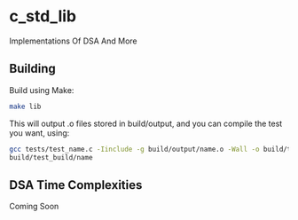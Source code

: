 # c_std_lib
Implementations Of DSA And More

## Building
Build using Make: 
```sh
make lib
```
This will output .o files stored in build/output, and you can compile the test you want, using:
```sh
gcc tests/test_name.c -Iinclude -g build/output/name.o -Wall -o build/test_build/name
build/test_build/name
```

## DSA Time Complexities
Coming Soon
